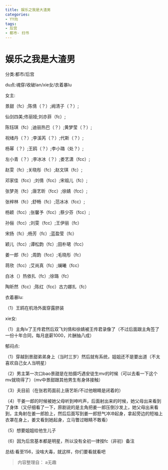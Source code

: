 ```yaml
---
title: 娱乐之我是大渣男
categories:
- YY向
tags:
- 后宫
- 都市- 扫书
---
```

# 娱乐之我是大渣男
分类:都市/后宫

du点:魂穿/收破lan/xie女/衣着暴lu

女主:

景甜（fc）;陈倩（？）;阙清子（？）;

仙剑四美;佟丽娅;刘亦菲（fc）;

陈钰琪（fc）;迪丽热巴（？）;黄梦莹（？）;

祝绪丹（？）;李溪芮（？）;代斯（？）;

杨幂（？）;王鸥（？）;李小璐（处？）;

左小青（？）;李冰冰（？）;娄艺潇（fcc）;

赵雯（fc）;关晓彤（fc）;赵文琪（fc）;

邓家佳（fcc）;刘倩（fcc）;宋祖儿（fc）;

张梦尧（fc）;唐艺昕（fcc）;徐婧（fcc）;

张梓林（fc）;舒畅（fc）;范冰冰（fcc）;

杨颖（fcc）;张馨予（fcc）;蔡少芬（fcc）;

孙俪（fcc）;刘雯（fcc）;王伊丽（fc）

宋扬（fc）;杨芳（fc）;蓝盈莹（fc）

颖儿（fcc）;谭松韵（fc）;田朴珺（fcc）

姜一郎（fc）;周韵（fcc）;毛晓彤（fc）

蒋欣（fcc）;艾尚真（fc）;斓曦（fcc）

白冰（）热依扎（fc）;徐璐（fc）

陶昕然（fcc）;陈红（fcc）古力娜扎（fc）

衣着暴lu:

（1）王鸥在机场外面穿露脐装

xie女:

（1）主角lv了王传君然后双飞刘倩和徐婧被王传君录像了（不过后面跟主角签了一份十年合同，每月底薪1000，片酬抽八成）

郁闷点:

（1）穿越到景甜弟弟身上（当时三岁）然后就有系统，姐姐还不是要出道（不太喜欢自己女人当明星）

（2）男主第一次口bao景甜是在拍摄巧遇安徒生mv的时候（可以去看一下这个mv就晓得了）（mv中景甜跟其他男生有身体接触）

（3）夫目前（在张若筠面前上唐艺昕/不过他眼睛是闭着的）

（4）干姜一郎的时候被她父母听到呻吟声，后面射出来的时候，她父母出来看到了身体（又仔细看了一下，原剧说的是主角把姜一郎压倒沙发上，她父母出来看到，主角射在姜一郎脸上，然后后面写到姜一郎怒气冲冲起身，拿起旁边的短袖上衣罩在身上，姜文看到她起身，立马瞥过眼睛不敢看）

（5）想要姐姐给他生儿子

（6）因为后宫基本都是明星，所以没有全初一律按fc（非初）备注

总结:看至156，没啥大毒，就这样，你们要看就看吧


> 内容整理自： a无趣